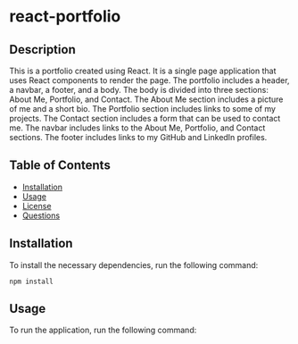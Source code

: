 # react-portfolio

## Description
This is a portfolio created using React. It is a single page application that uses React components to render the page. The portfolio includes a header, a navbar, a footer, and a body. The body is divided into three sections: About Me, Portfolio, and Contact. The About Me section includes a picture of me and a short bio. The Portfolio section includes links to some of my projects. The Contact section includes a form that can be used to contact me. The navbar includes links to the About Me, Portfolio, and Contact sections. The footer includes links to my GitHub and LinkedIn profiles.

## Table of Contents
* [Installation](#installation)
* [Usage](#usage)
* [License](#license)
* [Questions](#questions)

## Installation
To install the necessary dependencies, run the following command:
```
npm install
```

## Usage
To run the application, run the following command:
```
